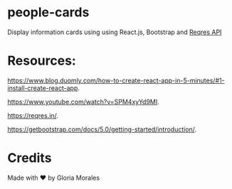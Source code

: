 # people-cards

Display information cards using using React.js, Bootstrap and [Reqres API](https://reqres.in/)

# Resources:

https://www.blog.duomly.com/how-to-create-react-app-in-5-minutes/#1-install-create-react-app.   

https://www.youtube.com/watch?v=SPM4xyYd9MI.   

https://reqres.in/.   

https://getbootstrap.com/docs/5.0/getting-started/introduction/.   

# Credits

Made with ❤ by Gloria Morales
